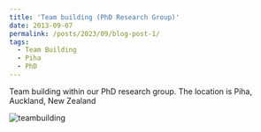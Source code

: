 ```yaml
---
title: 'Team building (PhD Research Group)'
date: 2013-09-07
permalink: /posts/2023/09/blog-post-1/
tags:
  - Team Building
  - Piha
  - PhD
---
```


Team building within our PhD research group. The location is Piha, Auckland, New Zealand

![teambuilding](https://leo06051212.github.io/images/IMG_1632.JPG)
